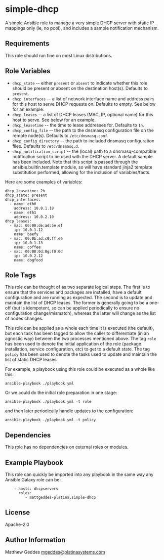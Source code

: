 simple-dhcp
===========

A simple Ansible role to manage a very simple DHCP server with static IP
mappings only (ie, no pool), and includes a sample notification mechanism.

Requirements
------------

This role should run fine on most Linux distributions.

Role Variables
--------------

* ```dhcp_state``` -- either ```present``` or ```absent``` to indicate whether this role should be present or absent on the destination host(s). Defaults to ```present```.
* ```dhcp_interfaces``` -- a list of network interface name and address pairs for this host to serve DHCP requests on. Defaults to empty. See below for an example.
* ```dhcp_leases``` -- a list of DHCP leases (MAC, IP, optional name) for this host to serve. See below for an example.
* ```dhcp_leasetime``` -- the time to lease addresses for. Defaults to ```1h```.
* ```dhcp_config_file``` -- the path to the dnsmasq configuration file on the remote node(s). Defaults to ```/etc/dnsmasq.conf```.
* ```dhcp_config_directory``` -- the path to included dnsmasq configuration files. Defaults to ```/etc/dnsmasq.d```.
* ```dhcp_notification_script``` -- the (local) path to a dnsmasq-compatible notification script to be used with the DHCP server. A default sample has been included. Note that this script is passed through the ansible.builtin.template module, so will have standard jinja2 template substitution performed, allowing for the inclusion of variables/facts.

Here are some examples of variables:

```
dhcp_leasetime: 2h
dhcp_state: present
dhcp_interfaces:
  - name: eth0
    address: 10.0.1.10
  - name: eth1
    address: 10.0.2.10
dhcp_leases:
  - mac: 00:00:de:ad:be:ef
    ip: 10.0.1.12
    name: beefy
  - mac: 00:0b:ad:c0:ff:ee
    ip: 10.0.1.13
    name: coffee
  - mac: 00:00:0d:0g:f0:0d
    ip: 10.0.2.12
    name: dogfood
```

Role Tags
---------

This role can be thought of as two separate logical steps. The first is to ensure that the services and packages are installed, have a default configuration and are running as expected. The second is to update and maintain the list of DHCP leases. The former is generally going to be a one-off (but is idempotent, so can be applied periodically to ensure no configuration change/mismatch), whereas the latter will change as the list of nodes changes.

This role can be applied as a whole each time it is executed (the default), but each task has been tagged to allow the caller to differentiate (in an agnostic way) between the two processes mentioned above. The tag ```role``` has been used to denote the initial application of the role (package installation, service configuration, etc) to get to a default state. The tag ```policy``` has been used to denote the tasks used to update and maintain the list of static DHCP leases.

For example, a playbook using this role could be executed as a whole like this:

```
ansible-playbook ./playbook.yml
```

Or we could do the initial role preparation in one stage:

```
ansible-playbook ./playbook.yml -t role
```

and then later periodically handle updates to the configuration:

```
ansible-playbook ./playbook.yml -t policy
```

Dependencies
------------

This role has no dependencies on external roles or modules.

Example Playbook
----------------

This role can quickly be imported into any playbook in the same way any Ansible
Galaxy role can be:

```
    - hosts: dhcpservers
      roles:
         - mattgeddes-platina.simple-dhcp
```

License
-------

Apache-2.0

Author Information
------------------

Matthew Geddes <mgeddes@platinasystems.com>

